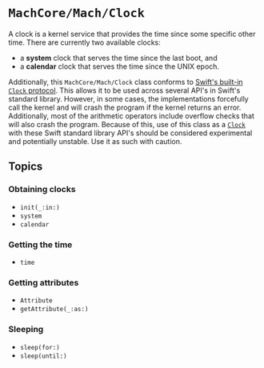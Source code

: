 # ``MachCore/Mach/Clock``

A clock is a kernel service that provides the time since some specific other time. There are currently two available clocks:

- a **system** clock that serves the time since the last boot, and
- a **calendar** clock that serves the time since the UNIX epoch.

Additionally, this ``MachCore/Mach/Clock`` class conforms to [Swift's built-in `Clock` protocol](https://developer.apple.com/documentation/swift/clock). This allows it to be used across several API's in Swift's standard library. However, in some cases, the implementations forcefully call the kernel and will crash the program if the kernel returns an error. Additionally, most of the arithmetic operators include overflow checks that will also crash the program. Because of this, use of this class as a [`Clock`](https://developer.apple.com/documentation/swift/clock) with these Swift standard library API's should be considered experimental and potentially unstable. Use it as such with caution.

## Topics

### Obtaining clocks

- ``init(_:in:)``
- ``system``
- ``calendar``

### Getting the time

- ``time``

### Getting attributes

- ``Attribute``
- ``getAttribute(_:as:)``

### Sleeping

- ``sleep(for:)``
- ``sleep(until:)``